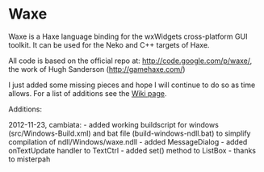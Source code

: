 Waxe
====

Waxe is a Haxe language binding for the wxWidgets cross-platform GUI toolkit. It can be used for the Neko and C++ targets of Haxe.

All code is based on the official repo at:
http://code.google.com/p/waxe/,
the work of Hugh Sanderson (http://gamehaxe.com/)

I just added some missing pieces and hope I will continue to do so as time allows.
For a list of additions see the [Wiki page](https://github.com/mockey/waxe/wiki/Additions).

	
Additions:
	
2012-11-23, cambiata:
	- added working buildscript for windows (src/Windows-Build.xml) and bat file (build-windows-ndll.bat) to simplify compilation of ndll/Windows/waxe.ndll
	- added MessageDialog
	- added onTextUpdate handler to TextCtrl
	- added set() method to ListBox - thanks to misterpah